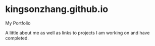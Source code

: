 # kingsonzhang.github.io
My Portfolio

A little about me as well as links to projects I am working on and have completed.
